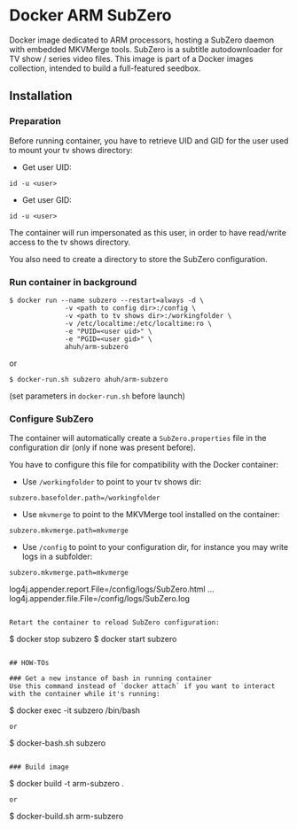 # Docker ARM SubZero
Docker image dedicated to ARM processors, hosting a SubZero daemon with embedded MKVMerge tools.
SubZero is a subtitle autodownloader for TV show / series video files.
This image is part of a Docker images collection, intended to build a full-featured seedbox.

## Installation

### Preparation
Before running container, you have to retrieve UID and GID for the user used to mount your tv shows directory:
* Get user UID:
```
id -u <user>
```
* Get user GID:
```
id -u <user>
```
The container will run impersonated as this user, in order to have read/write access to the tv shows directory.

You also need to create a directory to store the SubZero configuration.

### Run container in background
```
$ docker run --name subzero --restart=always -d \
              -v <path to config dir>:/config \
              -v <path to tv shows dir>:/workingfolder \
              -v /etc/localtime:/etc/localtime:ro \
              -e "PUID=<user uid>" \
              -e "PGID=<user gid>" \
              ahuh/arm-subzero
```
or
```
$ docker-run.sh subzero ahuh/arm-subzero
```
(set parameters in `docker-run.sh` before launch)

### Configure SubZero
The container will automatically create a `SubZero.properties` file in the configuration dir (only if none was present before).

You have to configure this file for compatibility with the Docker container:
* Use `/workingfolder` to point to your tv shows dir:
```
subzero.basefolder.path=/workingfolder
```
* Use `mkvmerge` to point to the MKVMerge tool installed on the container:
```
subzero.mkvmerge.path=mkvmerge
```
* Use `/config` to point to your configuration dir, for instance you may write logs in a subfolder:
```
subzero.mkvmerge.path=mkvmerge
```
log4j.appender.report.File=/config/logs/SubZero.html
...
log4j.appender.file.File=/config/logs/SubZero.log
```

Retart the container to reload SubZero configuration:
```
$ docker stop subzero
$ docker start subzero
```

## HOW-TOs

### Get a new instance of bash in running container
Use this command instead of `docker attach` if you want to interact with the container while it's running:
```
$ docker exec -it subzero /bin/bash
```
or
```
$ docker-bash.sh subzero
```

### Build image
```
$ docker build -t arm-subzero .
```
or
```
$ docker-build.sh arm-subzero
```